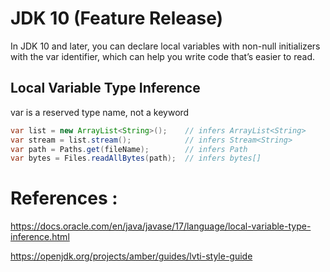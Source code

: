 # JDK 10 (Feature Release)

In JDK 10 and later, you can declare local variables with non-null initializers with the var identifier, which can help you write code that’s easier to read.

## Local Variable Type Inference

var is a reserved type name, not a keyword

```java
var list = new ArrayList<String>();    // infers ArrayList<String>
var stream = list.stream();            // infers Stream<String>
var path = Paths.get(fileName);        // infers Path
var bytes = Files.readAllBytes(path);  // infers bytes[]
```




# References :

https://docs.oracle.com/en/java/javase/17/language/local-variable-type-inference.html

https://openjdk.org/projects/amber/guides/lvti-style-guide
